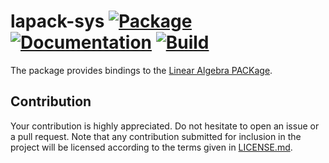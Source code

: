 # lapack-sys [![Package][package-img]][package-url] [![Documentation][documentation-img]][documentation-url] [![Build][build-img]][build-url]

The package provides bindings to the [Linear Algebra PACKage][lapack].

## Contribution

Your contribution is highly appreciated. Do not hesitate to open an issue or a
pull request. Note that any contribution submitted for inclusion in the project
will be licensed according to the terms given in [LICENSE.md](LICENSE.md).

[lapack]: https://en.wikipedia.org/wiki/LAPACK

[build-img]: https://travis-ci.org/stainless-steel/lapack-sys.svg?branch=master
[build-url]: https://travis-ci.org/stainless-steel/lapack-sys
[documentation-img]: https://docs.rs/lapack-sys/badge.svg
[documentation-url]: https://docs.rs/lapack-sys
[package-img]: https://img.shields.io/crates/v/lapack-sys.svg
[package-url]: https://crates.io/crates/lapack-sys

